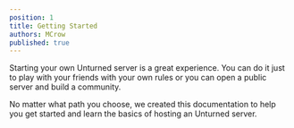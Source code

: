 ```yaml
---
position: 1
title: Getting Started
authors: MCrow
published: true
---
```


Starting your own Unturned server is a great experience. You can do it just to play with your friends with your own rules or you can open a public server and build a community.  

No matter what path you choose, we created this documentation to help you get started and learn the basics of hosting an Unturned server.